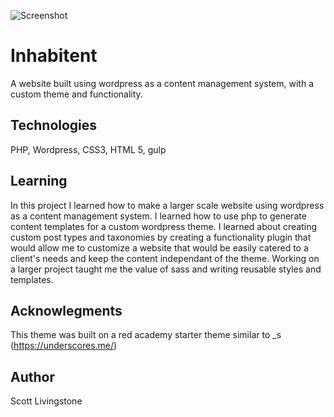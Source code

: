 
![Screenshot](/screenshot.png?raw=true "Inhabitent Screenshot")
# Inhabitent 

A website built using wordpress as a content management system, with a custom theme and functionality.

## Technologies
PHP, Wordpress, CSS3, HTML 5, gulp

## Learning

In this project I learned how to make a larger scale website using wordpress as a content management system. I learned how to use php to generate content templates for a custom wordpress theme. I learned about creating custom post types and taxonomies by creating a functionality plugin that would allow me to customize a website that would be easily catered to a client's needs and keep the content independant of the theme.
Working on a larger project taught me the value of sass and writing reusable styles and templates.

## Acknowlegments

This theme was built on a red academy starter theme similar to _s (https://underscores.me/)
## Author

Scott Livingstone
